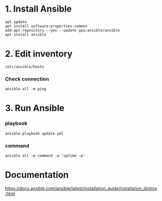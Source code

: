 # 1. Install Ansible
```
apt update
apt install software-properties-common
add-apt-repository --yes --update ppa:ansible/ansible
apt install ansible
```
# 2. Edit inventory
```
/etc/ansible/hosts
```
### Check connection
```
ansible all -m ping
```

# 3. Run Ansible
### playbook
```
ansible-playbook update.yml
```
### command
```
ansible all -m command -a 'uptime -p'
```

# Documentation
https://docs.ansible.com/ansible/latest/installation_guide/installation_distros.html
